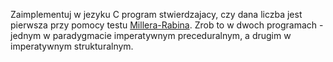 Zaimplementuj w jezyku C program stwierdzajacy, czy dana liczba jest pierwsza przy pomocy testu [Millera-Rabina](j:\Desktop\paradygmaty\paradygmaty_programowania\README.md). Zrob to w dwoch programach - jednym w paradygmacie imperatywnym preceduralnym, a drugim w imperatywnym strukturalnym.